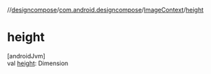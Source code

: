 //[designcompose](../../../index.md)/[com.android.designcompose](../index.md)/[ImageContext](index.md)/[height](height.md)

# height

[androidJvm]\
val [height](height.md): Dimension
